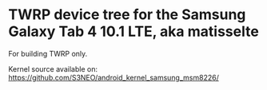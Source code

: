 TWRP device tree for the Samsung Galaxy Tab 4 10.1 LTE, aka matisselte
========================================================

For building TWRP only.

Kernel source available on: https://github.com/S3NEO/android_kernel_samsung_msm8226/
